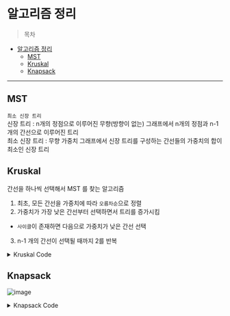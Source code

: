# 알고리즘 정리

> 목차  

- [알고리즘 정리](#알고리즘-정리)
	- [MST](#mst)
	- [Kruskal](#kruskal)
	- [Knapsack](#knapsack)

---

## MST
`최소 신장 트리`<br>
신장 트리 : n개의 정점으로 이루어진 무향(방향이 없는) 그래프에서 n개의 정점과 n-1개의 간선으로 이루어진 트리 <br>
최소 신장 트리 : 무향 가중치 그래프에서 신장 트리를 구성하는 간선들의 가중치의 합이 최소인 신장 트리 <br>

## Kruskal
간선을 하나씩 선택해서 MST 를 찾는 알고리즘
1. 최초, 모든 간선을 가중치에 따라 `오름차순`으로 정렬
2. 가중치가 가장 낮은 간선부터 선택하면서 트리를 증가시킴
  - `사이클`이 존재하면 다음으로 가중치가 낮은 간선 선택
3. n-1 개의 간선이 선택될 때까지 2를 반복 

<details>
<summary> Kruskal Code </summary>
<div markdown = "1">

```java
import java.util.Arrays;
import java.util.Scanner;

public class MSTKruskalTest {
    static int V; //정점의 갯수
    static int E; //간선의 갯수
    static int[] P; //부모를 나타냄
    static Edge[] edgeList;

    public static void main(String[] args) {
        Scanner sc = new Scanner(System.in);
        V = sc.nextInt();
        E = sc.nextInt();

//        간선 중심임으로 간선리스트 활용
        edgeList = new Edge[E];
        for(int i = 0; i < E; i++) {
            int start = sc.nextInt();
            int end = sc.nextInt();
            int weight = sc.nextInt();
            edgeList[i] = new Edge(start, end, weight);
        }
//        그리디한 문제 접근으로 오름차순 정렬 시도
        Arrays.sort(edgeList);

//        union-find 알고리즘 적용해서 MST 생성
        makeSet();

//        간선 하나씩 사이클 여부를 판단하면서 전체 간선 만큼 반복
//          중간에 MST 완성되면 중간에서 break 구문 활용
        int cnt = 0; // 간선의 갯수
        int res = 0; // 결과치 값
        for(Edge e : edgeList) {
            if(union(e.start, e.end)) {
                res += e.weight;
                cnt++;
                if(cnt == V-1) { // MST 완료됨
                    break;
                }
            }
        }
        System.out.println(res);
    }
    static int findSet(int a) {
        if(a == P[a]) {
            return a;
        }
        return P[a] = findSet(P[a]);
    }
    static void makeSet() {
        P = new int[V]; // 정점의 갯수 만큼 부모 배열 만듬
        for(int i =0; i < V; i++) {
            P[i] = i; //자신의 값을 초기화 설정
        }
    }
    static boolean union(int a, int b) {
        int aRoot = findSet(a);
        int bRoot = findSet(b);
        if(aRoot == bRoot) {
            return false;
        }
        P[bRoot] = aRoot;
        return true;
    }

    static class Edge implements Comparable<Edge>{
        int start;
        int end;
        int weight;
        public Edge(int start, int end, int weight) {
            this.start = start;
            this.end = end;
            this.weight = weight;
        }
        @Override
        public int compareTo(Edge o) {
            return (Integer.compare(this.weight, o.weight));
//            return (this.weight - o.weight);
        }
    }

}
```

</div>
</details>



## Knapsack  

![image](https://user-images.githubusercontent.com/44612896/133530191-b6efd8dc-ca34-4119-afbe-d86b7adad4aa.png)

<details>
<summary> Knapsack Code </summary>
<div markdown = "1">

```java
import java.util.Scanner;

public class Knapsack {

	public static void main(String[] args) {
		Scanner sc = new Scanner(System.in);
		int N = sc.nextInt();
		int W = sc.nextInt();

		int[] weights = new int[N + 1];
		int[] profits = new int[N + 1];

		for (int i = 1; i <= N; i++) {
			weights[i] = sc.nextInt();
			profits[i] = sc.nextInt();
		}
		int[][] dp = new int[N + 1][W + 1];

		// 0번 무게 0별 초기화

		for (int i = 1; i <= N; i++) {
			for (int w = 1; w <= W; w++) {
				if (weights[i] > w) { // 현재 물건 넣을 수 없으면 이전값으로 넣어주기
					dp[i][w] = dp[i - 1][w];
				} else { // 넣을 수 있다.
					dp[i][w] = Math.max(dp[i - 1][w], dp[i - 1][w - weights[i]] + profits[i]);
				}
			}
		}

		for (int i = 1; i <= N; i++) {
			for (int w = 1; w <= W; w++) {
				System.out.print(dp[i][w] + " ");
			}
			System.out.println();
		}
		System.out.println(dp[N][W]);
	}
}
```
```java
import java.util.Arrays;
import java.util.Scanner;

public class Knapsack2 {
	public static void main(String[] args) {
		Scanner sc = new Scanner(System.in);
		int N = sc.nextInt();
		int W = sc.nextInt();

		int[] weights = new int[N + 1];
		int[] profits = new int[N + 1];

		for (int i = 1; i <= N; i++) {
			weights[i] = sc.nextInt();
			profits[i] = sc.nextInt();
		}
		int[] dp = new int[W + 1];

		for (int i = 1; i <= N; i++) {
			for (int w = W; w >= weights[i]; w--) {
				dp[w] = Math.max(dp[w], dp[w - weights[i]] + profits[i]);
			}
			System.out.println(Arrays.toString(dp));
		}

		System.out.println(dp[W]);
	}
}
```

</div>
</details>